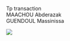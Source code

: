 Tp transaction<br>
MAACHOU Abderazak <br>
GUENDOUL Massinissa <br>

<img src="Users\maach\OneDrive\Bureau\1.PNG">

